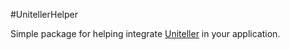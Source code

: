 #UnitellerHelper

Simple package for helping integrate [Uniteller](https://www.uniteller.ru/) in your application.
